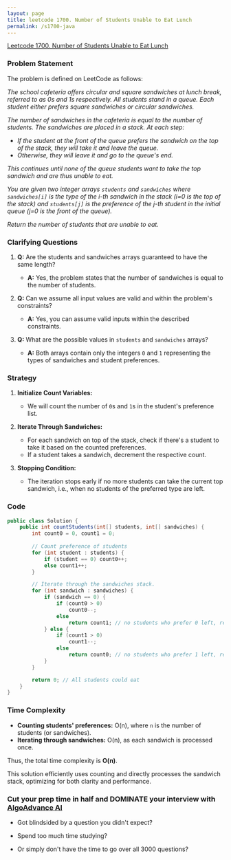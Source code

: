 ```yaml
---
layout: page
title: leetcode 1700. Number of Students Unable to Eat Lunch
permalink: /s1700-java
---
```

[Leetcode 1700. Number of Students Unable to Eat Lunch](https://algoadvance.github.io/algoadvance/l1700)
### Problem Statement

The problem is defined on LeetCode as follows:

_The school cafeteria offers circular and square sandwiches at lunch break, referred to as 0s and 1s respectively. All students stand in a queue. Each student either prefers square sandwiches or circular sandwiches._

_The number of sandwiches in the cafeteria is equal to the number of students. The sandwiches are placed in a stack. At each step:_

- _If the student at the front of the queue prefers the sandwich on the top of the stack, they will take it and leave the queue._
- _Otherwise, they will leave it and go to the queue's end._

_This continues until none of the queue students want to take the top sandwich and are thus unable to eat._

_You are given two integer arrays `students` and `sandwiches` where `sandwiches[i]` is the type of the i-th sandwich in the stack (i=0 is the top of the stack) and `students[j]` is the preference of the j-th student in the initial queue (j=0 is the front of the queue)._

_Return the number of students that are unable to eat._

### Clarifying Questions

1. **Q:** Are the students and sandwiches arrays guaranteed to have the same length?
   - **A:** Yes, the problem states that the number of sandwiches is equal to the number of students.

2. **Q:** Can we assume all input values are valid and within the problem's constraints?
   - **A:** Yes, you can assume valid inputs within the described constraints.

3. **Q:** What are the possible values in `students` and `sandwiches` arrays?
   - **A:** Both arrays contain only the integers `0` and `1` representing the types of sandwiches and student preferences.

### Strategy

1. **Initialize Count Variables:**
   - We will count the number of `0`s and `1`s in the student's preference list.

2. **Iterate Through Sandwiches:**
   - For each sandwich on top of the stack, check if there's a student to take it based on the counted preferences.
   - If a student takes a sandwich, decrement the respective count.

3. **Stopping Condition:**
   - The iteration stops early if no more students can take the current top sandwich, i.e., when no students of the preferred type are left.

### Code

```java
public class Solution {
    public int countStudents(int[] students, int[] sandwiches) {
        int count0 = 0, count1 = 0;
        
        // Count preference of students
        for (int student : students) {
            if (student == 0) count0++;
            else count1++;
        }

        // Iterate through the sandwiches stack.
        for (int sandwich : sandwiches) {
            if (sandwich == 0) {
                if (count0 > 0)
                    count0--;
                else
                    return count1; // no students who prefer 0 left, return remaining students
            } else {
                if (count1 > 0)
                    count1--;
                else
                    return count0; // no students who prefer 1 left, return remaining students
            }
        }

        return 0; // All students could eat
    }
}
```

### Time Complexity

- **Counting students' preferences:** O(n), where `n` is the number of students (or sandwiches).
- **Iterating through sandwiches:** O(n), as each sandwich is processed once.

Thus, the total time complexity is **O(n)**.

This solution efficiently uses counting and directly processes the sandwich stack, optimizing for both clarity and performance.


### Cut your prep time in half and DOMINATE your interview with [AlgoAdvance AI](https://algoAdvance.com)

- Got blindsided by a question you didn't expect?

- Spend too much time studying?

- Or simply don't have the time to go over all 3000 questions?

